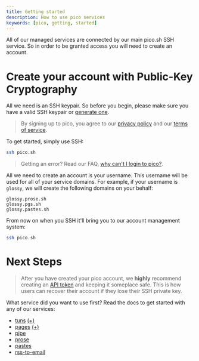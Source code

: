 ```yaml
---
title: Getting started
description: How to use pico services 
keywords: [pico, getting, started]
---
```


All of our managed services are connected by our main pico.sh SSH service. So in
order to be granted access you will need to create an account.

# Create your account with Public-Key Cryptography

All we need is an SSH keypair. So before you begin, please make sure you have a
valid SSH keypair or [generate one](/faq#how-do-i-generate-an-ssh-key).

> By signing up to pico, you agree to our [privacy policy](/privacy) and our
> [terms of service](/ops).

To get started, simply use SSH:

```bash
ssh pico.sh
```

> Getting an error? Read our FAQ,
> [why can't I login to pico?](faq#why-cant-i-login-to-pico).

All we need to create an account is your username. This username will be used
for all of your service domains. For example, if your username is `glossy`, we
will create the following domains on your behalf:

```
glossy.prose.sh
glossy.pgs.sh
glossy.pastes.sh
```

From now on when you SSH it'll bring you to our account management system:

```bash
ssh pico.sh
```

# Next Steps

> After you have created your pico account, we **highly** recommend creating an
> [API token](/api-token) and keeping it someplace safe. This is how users can
> recover their account if they lose their SSH private key.

What service did you want to use first? Read the docs to get started with any of
our services:

- [tuns](/tuns) <a href="/plus" class="link-alt-hover">(+)</a>
- [pages](/pgs) <a href="/plus" class="link-alt-hover">(+)</a>
- [pipe](https://pipe.pico.sh)
- [prose](/prose)
- [pastes](/pastes)
- [rss-to-email](/feeds)
